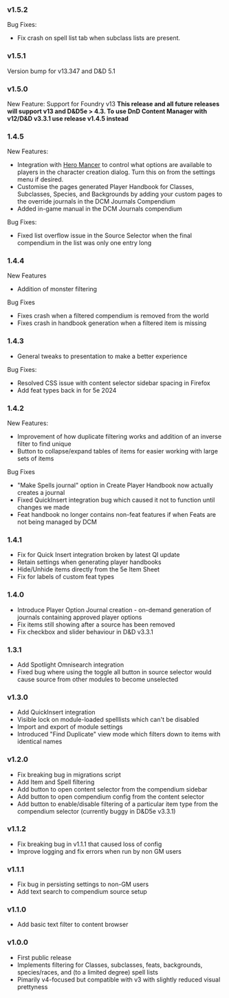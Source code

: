 ### v1.5.2
Bug Fixes: 
 - Fix crash on spell list tab when subclass lists are present.

### v1.5.1
Version bump for v13.347 and D&D 5.1

### v1.5.0
New Feature: Support for Foundry v13
**This release and all future releases will support v13 and D&D5e > 4.3. To use DnD Content Manager with v12/D&D v3.3.1 use release v1.4.5 instead**

### 1.4.5
New Features:
- Integration with [Hero Mancer](https://foundryvtt.com/packages/hero-mancer) to control what options are available to players in the character creation dialog. Turn this on from the settings menu if desired.
- Customise the pages generated Player Handbook for Classes, Subclasses, Species, and Backgrounds by adding your custom pages to the override journals in the DCM Journals Compendium
- Added in-game manual in the DCM Journals compendium

Bug Fixes:
- Fixed list overflow issue in the Source Selector when the final compendium in the list was only one entry long

### 1.4.4
New Features
- Addition of monster filtering

Bug Fixes
- Fixes crash when a filtered compendium is removed from the world
- Fixes crash in handbook generation when a filtered item is missing

### 1.4.3
- General tweaks to presentation to make a better experience
  
Bug Fixes:
- Resolved CSS issue with content selector sidebar spacing in Firefox
- Add feat types back in for 5e 2024

### 1.4.2
New Features:
- Improvement of how duplicate filtering works and addition of an inverse filter to find unique
- Button to collapse/expand tables of items for easier working with large sets of items
  
Bug Fixes
- "Make Spells journal" option in Create Player Handbook now actually creates a journal
- Fixed QuickInsert integration bug which caused it not to function until changes we made
- Feat handbook no longer contains non-feat features if when Feats are not being managed by DCM

### 1.4.1
- Fix for Quick Insert integration broken by latest QI update
- Retain settings when generating player handbooks
- Hide/Unhide items directly from the 5e Item Sheet
- Fix for labels of custom feat types

### 1.4.0
- Introduce Player Option Journal creation - on-demand generation of journals containing approved player options
- Fix items still showing after a source has been removed
- Fix checkbox and slider behaviour in D&D v3.3.1

### 1.3.1
- Add Spotlight Omnisearch integration
- Fixed bug where using the toggle all button in source selector would cause source from other modules to become unselected

### v1.3.0
- Add QuickInsert integration
- Visible lock on module-loaded spelllists which can't be disabled
- Import and export of module settings
- Introduced "Find Duplicate" view mode which filters down to items with identical names

### v1.2.0
- Fix breaking bug in migrations script
- Add Item and Spell filtering
- Add button to open content selector from the compendium sidebar
- Add button to open compendium config from the content selector
- Add button to enable/disable filtering of a particular item type from the compendium selector (currently buggy in D&D5e v3.3.1)

### v1.1.2
- Fix breaking bug in v1.1.1 that caused loss of config
- Improve logging and fix errors when run by non GM users

### v1.1.1
- Fix bug in persisting settings to non-GM users
- Add text search to compendium source setup

### v1.1.0
- Add basic text filter to content browser

### v1.0.0
- First public release
- Implements filtering for Classes, subclasses, feats, backgrounds, species/races, and (to a limited degree) spell lists
- Pimarily v4-focused but compatible with v3 with slightly reduced visual prettyness
